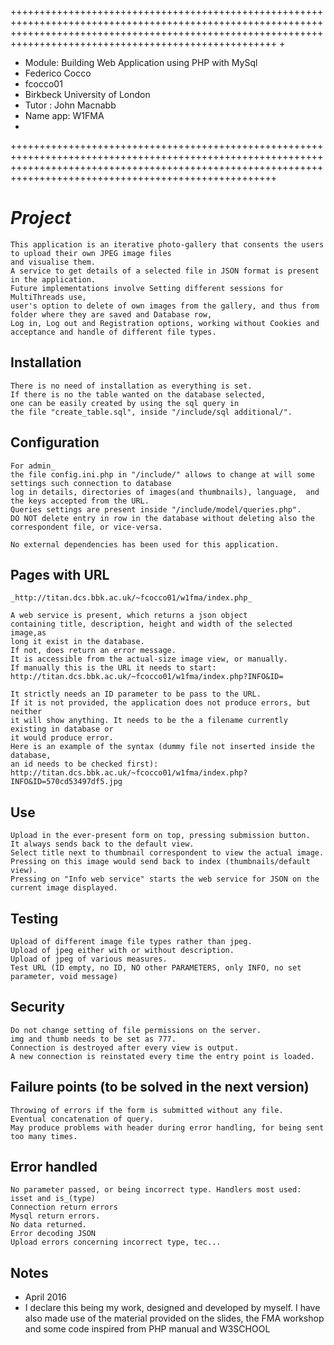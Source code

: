 ++++++++++++++++++++++++++++++++++++++++++++++++++++++++++++++++++++++++++++++++++++++++++++++++++++++++++++++++++++++++++++++++++++++++++++++++++++++++++++++++++++++++++++++++++++++++++++++++++++++++++++++++
+
+	Module: Building Web Application using PHP with MySql
+   Federico Cocco
+   fcocco01 
+   Birkbeck University of London 
+   Tutor : John Macnabb 
+	Name app: W1FMA
+
++++++++++++++++++++++++++++++++++++++++++++++++++++++++++++++++++++++++++++++++++++++++++++++++++++++++++++++++++++++++++++++++++++++++++++++++++++++++++++++++++++++++++++++++++++++++++++++++++++++++++++++++


# _Project_

	This application is an iterative photo-gallery that consents the users to upload their own JPEG image files
	and visualise them.
	A service to get details of a selected file in JSON format is present in the application.
	Future implementations involve Setting different sessions for MultiThreads use, 
	user's option to delete of own images from the gallery, and thus from folder where they are saved and Database row,
	Log in, Log out and Registration options, working without Cookies and acceptance and handle of different file types.
 
## Installation

	There is no need of installation as everything is set.
	If there is no the table wanted on the database selected,
	one can be easily created by using the sql query in 
	the file "create_table.sql", inside "/include/sql additional/".
		
 
## Configuration

	For admin_
	the file config.ini.php in "/include/" allows to change at will some settings such connection to database
	log in details, directories of images(and thumbnails), language,  and the keys accepted from the URL.	
	Queries settings are present inside "/include/model/queries.php".
	DO NOT delete entry in row in the database without deleting also the correspondent file, or vice-versa. 
	
	No external dependencies has been used for this application. 
	
## Pages with URL

	_http://titan.dcs.bbk.ac.uk/~fcocco01/w1fma/index.php_
	
	A web service is present, which returns a json object
	containing title, description, height and width of the selected image,as
	long it exist in the database.
	If not, does return an error message.
	It is accessible from the actual-size image view, or manually.
	If manually this is the URL it needs to start:
	http://titan.dcs.bbk.ac.uk/~fcocco01/w1fma/index.php?INFO&ID=
	
	It strictly needs an ID parameter to be pass to the URL.
	If it is not provided, the application does not produce errors, but neither
	it will show anything. It needs to be the a filename currently existing in database or
	it would produce error.
	Here is an example of the syntax (dummy file not inserted inside the database,
	an id needs to be checked first):
	http://titan.dcs.bbk.ac.uk/~fcocco01/w1fma/index.php?INFO&ID=570cd53497df5.jpg

## Use
	Upload in the ever-present form on top, pressing submission button.
	It always sends back to the default view.
	Select title next to thumbnail correspondent to view the actual image.
	Pressing on this image would send back to index (thumbnails/default view).
	Pressing on "Info web service" starts the web service for JSON on the
	current image displayed. 

## Testing

	Upload of different image file types rather than jpeg.
	Upload of jpeg either with or without description.
	Upload of jpeg of various measures.
	Test URL (ID empty, no ID, NO other PARAMETERS, only INFO, no set parameter, void message)
		


## Security 

	Do not change setting of file permissions on the server.
	img and thumb needs to be set as 777.
	Connection is destroyed after every view is output.
	A new connection is reinstated every time the entry point is loaded.
	
## Failure points (to be solved in the next version)

	Throwing of errors if the form is submitted without any file.
	Eventual concatenation of query.
	May produce problems with header during error handling, for being sent too many times.
	
## Error handled
	No parameter passed, or being incorrect type. Handlers most used: isset and is_(type)
	Connection return errors
	Mysql return errors.
	No data returned.
	Error decoding JSON
	Upload errors concerning incorrect type, tec...
	
	
Notes
----------------------------------------------------------------------------------------------------------------------------------------------------------------------------------------------------------------
* April 2016
 * I declare this being my work, designed and developed by myself. 
 I have also made use of the material provided on the slides, the FMA workshop and some code inspired from PHP manual and W3SCHOOL
